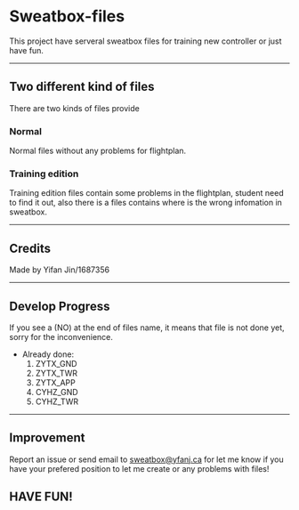 # **Sweatbox-files**

This project have serveral sweatbox files for training new controller or just have fun.

---

## **Two different kind of files**

There are two kinds of files provide

### Normal

Normal files without any problems for flightplan.

### Training edition

Training edition files contain some problems in the flightplan, student need to find it out, also there is a files contains where is the wrong infomation in sweatbox.

---

## **Credits**
Made by Yifan Jin/1687356

---

## **Develop Progress**
If you see a (NO) at the end of files name, it means that file is not done yet, sorry for the inconvenience.

- Already done:
    1. ZYTX_GND
    2. ZYTX_TWR
    3. ZYTX_APP
    4. CYHZ_GND
    5. CYHZ_TWR

---

## **Improvement**
Report an issue or send email to sweatbox@yfanj.ca for let me know if you have your prefered position to let me create or any problems with files!

## **HAVE FUN!**